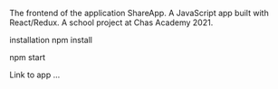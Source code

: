 The frontend of the application ShareApp. A JavaScript app built with React/Redux. A school project at Chas Academy 2021.

installation
npm install

npm start

Link to app
...
